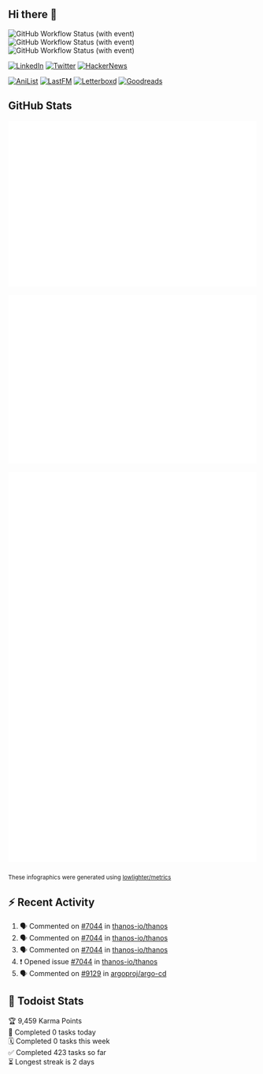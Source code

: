 ## Hi there 👋

![GitHub Workflow Status (with event)](https://img.shields.io/github/actions/workflow/status/PrayagS/PrayagS/metrics.yml?style=plastic&label=GitHub%20metrics)
![GitHub Workflow Status (with event)](https://img.shields.io/github/actions/workflow/status/PrayagS/PrayagS/github-recent-activity.yml?style=plastic&label=GitHub%20recent%20activity)
![GitHub Workflow Status (with event)](https://img.shields.io/github/actions/workflow/status/PrayagS/PrayagS/todoist.yml?style=plastic&label=Todoist%20activity)

[![LinkedIn](https://img.shields.io/badge/linkedin-%231E77B5.svg?&style=flat&logo=linkedin&logoColor=white)](https://linkedin.com/in/prayag-savsani)
[![Twitter](https://img.shields.io/badge/twitter-%2300acee.svg?&style=flat&logo=twitter&logoColor=white)](https://twitter.com/PrayagSavsani)
[![HackerNews](https://img.shields.io/hackernews/user-karma/PrayagS?style=flat&logo=ycombinator&logoColor=%23f0652f&labelColor=%23ffffff&color=%23f0652f)](https://news.ycombinator.com/user?id=PrayagS)

[![AniList](https://img.shields.io/badge/%20Prayagmatic-%2520?logo=anilist&logoColor=%2302A9FF&color=%23ffffff)](https://anilist.co/user/Prayagmatic/)
[![LastFM](https://img.shields.io/badge/%20PrayagS527-%2520?logo=lastdotfm&logoColor=%23ffffff&color=%23d51007)](https://www.last.fm/user/PrayagS527)
[![Letterboxd](https://img.shields.io/badge/%20Prayagmatic-%2520?logo=letterboxd&logoColor=%23202830&color=%23ffffff)](https://letterboxd.com/Prayagmatic/)
[![Goodreads](https://img.shields.io/badge/%20Prayagmatic-%2520?logo=goodreads&logoColor=%2375420e&color=%23e9e5cd)](https://www.goodreads.com/user/show/170988088-prayagmatic)

## GitHub Stats

![](./col1.metrics.svg)

![](./followup.metrics.svg)

![](./col2.metrics.svg)

<sub>These infographics were generated using [lowlighter/metrics](https://github.com/lowlighter/metrics)</sub>

## :zap: Recent Activity

<!--START_SECTION:activity-->
1. 🗣 Commented on [#7044](https://github.com/thanos-io/thanos/issues/7044#issuecomment-1890604868) in [thanos-io/thanos](https://github.com/thanos-io/thanos)
2. 🗣 Commented on [#7044](https://github.com/thanos-io/thanos/issues/7044#issuecomment-1890573013) in [thanos-io/thanos](https://github.com/thanos-io/thanos)
3. 🗣 Commented on [#7044](https://github.com/thanos-io/thanos/issues/7044#issuecomment-1884818302) in [thanos-io/thanos](https://github.com/thanos-io/thanos)
4. ❗ Opened issue [#7044](https://github.com/thanos-io/thanos/issues/7044) in [thanos-io/thanos](https://github.com/thanos-io/thanos)
5. 🗣 Commented on [#9129](https://github.com/argoproj/argo-cd/issues/9129#issuecomment-1871891160) in [argoproj/argo-cd](https://github.com/argoproj/argo-cd)
<!--END_SECTION:activity-->

## :memo: Todoist Stats

<!-- TODO-IST:START -->
🏆  9,459 Karma Points           
🌸  Completed 0 tasks today           
🗓  Completed 0 tasks this week           
✅  Completed 423 tasks so far           
⏳  Longest streak is 2 days
<!-- TODO-IST:END -->
